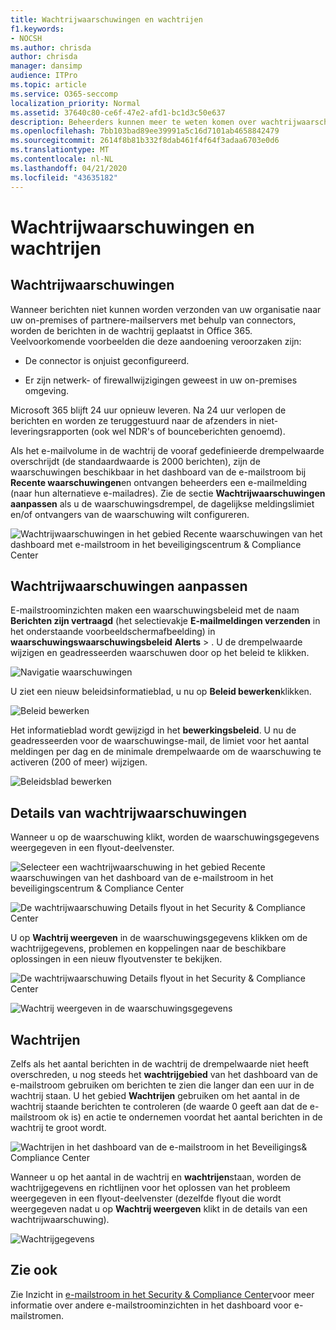 ```yaml
---
title: Wachtrijwaarschuwingen en wachtrijen
f1.keywords:
- NOCSH
ms.author: chrisda
author: chrisda
manager: dansimp
audience: ITPro
ms.topic: article
ms.service: O365-seccomp
localization_priority: Normal
ms.assetid: 37640c80-ce6f-47e2-afd1-bc1d3c50e637
description: Beheerders kunnen meer te weten komen over wachtrijwaarschuwingen en wachtrijen in het dashboard van de e-mailstroom in het Beveiligings- & Compliance Center.
ms.openlocfilehash: 7bb103bad89ee39991a5c16d7101ab4658842479
ms.sourcegitcommit: 2614f8b81b332f8dab461f4f64f3adaa6703e0d6
ms.translationtype: MT
ms.contentlocale: nl-NL
ms.lasthandoff: 04/21/2020
ms.locfileid: "43635182"
---
```

# <a name="queue-alerts-and-queues"></a>Wachtrijwaarschuwingen en wachtrijen

## <a name="queue-alerts"></a>Wachtrijwaarschuwingen

Wanneer berichten niet kunnen worden verzonden van uw organisatie naar uw on-premises of partnere-mailservers met behulp van connectors, worden de berichten in de wachtrij geplaatst in Office 365. Veelvoorkomende voorbeelden die deze aandoening veroorzaken zijn:

- De connector is onjuist geconfigureerd.

- Er zijn netwerk- of firewallwijzigingen geweest in uw on-premises omgeving.

Microsoft 365 blijft 24 uur opnieuw leveren. Na 24 uur verlopen de berichten en worden ze teruggestuurd naar de afzenders in niet-leveringsrapporten (ook wel NDR's of bounceberichten genoemd).

Als het e-mailvolume in de wachtrij de vooraf gedefinieerde drempelwaarde overschrijdt (de standaardwaarde is 2000 berichten), zijn de waarschuwingen beschikbaar in het dashboard van de e-mailstroom bij **Recente waarschuwingen**en ontvangen beheerders een e-mailmelding (naar hun alternatieve e-mailadres). Zie de sectie **Wachtrijwaarschuwingen aanpassen** als u de waarschuwingsdrempel, de dagelijkse meldingslimiet en/of ontvangers van de waarschuwing wilt configureren.

![Wachtrijwaarschuwingen in het gebied Recente waarschuwingen van het dashboard met e-mailstroom in het beveiligingscentrum & Compliance Center](../../media/5fc4a51c-6118-4270-960b-c6b176ef94ae.png)

## <a name="customize-queue-alerts"></a>Wachtrijwaarschuwingen aanpassen

E-mailstroominzichten maken een waarschuwingsbeleid met de naam **Berichten zijn vertraagd** (het selectievakje **E-mailmeldingen verzenden** in het onderstaande voorbeeldschermafbeelding) in **waarschuwingswaarschuwingsbeleid** **Alerts** \> . U de drempelwaarde wijzigen en geadresseerden waarschuwen door op het beleid te klikken.

![Navigatie waarschuwingen](../../media/efb95976-9e0b-484e-a2fd-093c5bc7a40f.png)

U ziet een nieuw beleidsinformatieblad, u nu op **Beleid bewerken**klikken.

![Beleid bewerken](../../media/ed2aceae-3ee2-4849-a17e-87915987a7dd.png)

Het informatieblad wordt gewijzigd in het **bewerkingsbeleid**. U nu de geadresseerden voor de waarschuwingse-mail, de limiet voor het aantal meldingen per dag en de minimale drempelwaarde om de waarschuwing te activeren (200 of meer) wijzigen.

![Beleidsblad bewerken](../../media/c657cc74-7867-474c-b2c9-dc478449f990.png)

## <a name="queue-alert-details"></a>Details van wachtrijwaarschuwingen

Wanneer u op de waarschuwing klikt, worden de waarschuwingsgegevens weergegeven in een flyout-deelvenster.

![Selecteer een wachtrijwaarschuwing in het gebied Recente waarschuwingen van het dashboard van de e-mailstroom in het beveiligingscentrum & Compliance Center](../../media/1f6b0e96-5b2c-41ef-9684-9d813b3fabe6.png)

![De wachtrijwaarschuwing Details flyout in het Security & Compliance Center](../../media/105c8fff-912f-4763-8806-2740ebdecd4b.png)

U op **Wachtrij weergeven** in de waarschuwingsgegevens klikken om de wachtrijgegevens, problemen en koppelingen naar de beschikbare oplossingen in een nieuw flyoutvenster te bekijken.

![De wachtrijwaarschuwing Details flyout in het Security & Compliance Center](../../media/8ff60955-55ef-4f32-a966-85e02cb608d1.png)

![Wachtrij weergeven in de waarschuwingsgegevens](../../media/4eb088fe-5dd9-4bf4-b959-c1bb2545c515.png)

## <a name="queues"></a>Wachtrijen

Zelfs als het aantal berichten in de wachtrij de drempelwaarde niet heeft overschreden, u nog steeds het **wachtrijgebied** van het dashboard van de e-mailstroom gebruiken om berichten te zien die langer dan een uur in de wachtrij staan. U het gebied **Wachtrijen** gebruiken om het aantal in de wachtrij staande berichten te controleren (de waarde 0 geeft aan dat de e-mailstroom ok is) en actie te ondernemen voordat het aantal berichten in de wachtrij te groot wordt.

![Wachtrijen in het dashboard van de e-mailstroom in het Beveiligings& Compliance Center](../../media/0ef6e2ef-dd22-4363-9d4a-b20a00babc9f.png)

Wanneer u op het aantal in de wachtrij en **wachtrijen**staan, worden de wachtrijgegevens en richtlijnen voor het oplossen van het probleem weergegeven in een flyout-deelvenster (dezelfde flyout die wordt weergegeven nadat u op **Wachtrij weergeven** klikt in de details van een wachtrijwaarschuwing).

![Wachtrijgegevens](../../media/4eb088fe-5dd9-4bf4-b959-c1bb2545c515.png)

## <a name="see-also"></a>Zie ook

Zie Inzicht in [e-mailstroom in het Security & Compliance Center](mail-flow-insights-v2.md)voor meer informatie over andere e-mailstroominzichten in het dashboard voor e-mailstromen.

